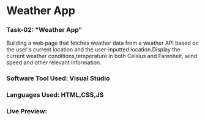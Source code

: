 # Weather App
### Task-02: "Weather App"
Building a web page that fetches weather data from a weather API based on the user's current location and the user-inputted location.Display the current weather conditions,temperature in both Celsius and Farenheit, wind speed and other relevant information.
### Software Tool Used: Visual Studio
### Languages Used: HTML,CSS,JS
### Live Preview: 
